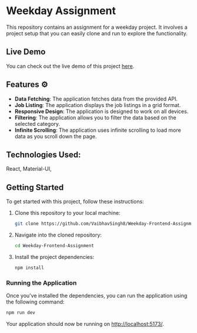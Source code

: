 # Weekday Assignment

This repository contains an assignment for a weekday project. It involves a project setup that you can easily clone and run to explore the functionality.

## Live Demo

You can check out the live demo of this project [here](https://weekday-frontend-assignment-navy.vercel.app/).

## Features ⚙️

- **Data Fetching**: The application fetches data from the provided API.
- **Job Listing**: The application displays the job listings in a grid format.
- **Responsive Design**: The application is designed to work on all devices.
- **Filtering**: The application allows you to filter the data based on the selected category.
- **Infinite Scrolling**: The application uses infinite scrolling to load more data as you scroll down the page.

## Technologies Used:

React, Material-UI,

## Getting Started

To get started with this project, follow these instructions:

1. Clone this repository to your local machine:

   ```sh
   git clone https://github.com/VaibhavSingh8/Weekday-Frontend-Assignment.git
   ```

2. Navigate into the cloned repository:

   ```sh
   cd Weekday-Frontend-Assignment
   ```

3. Install the project dependencies:

   ```sh
   npm install
   ```

### Running the Application

Once you've installed the dependencies, you can run the application using the following command:

```sh
npm run dev
```

Your application should now be running on [ http://localhost:5173/](http://localhost:).
